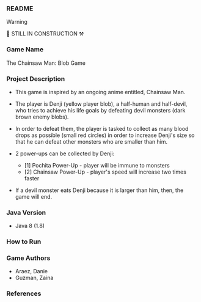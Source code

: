 ### README

> [!WARNING]
> 🔨 STILL IN CONSTRUCTION ⚒️

### Game Name

The Chainsaw Man: Blob Game

### Project Description

- This game is inspired by an ongoing anime entitled, Chainsaw Man.

- The player is Denji (yellow player blob), a half-human and half-devil, who tries to achieve his life goals by defeating devil monsters (dark brown enemy blobs).

- In order to defeat them, the player is tasked to collect as many blood drops as possible (small red circles) in order to increase Denji's size so that he can defeat other monsters who are smaller than him.

- 2 power-ups can be collected by Denji:

  - [1] Pochita Power-Up - player will be immune to monsters
  - [2] Chainsaw Power-Up - player's speed will increase two times faster

- If a devil monster eats Denji because it is larger than him, then, the game will end.

### Java Version

- Java 8 (1.8)

### How to Run

### Game Authors

- Araez, Danie
- Guzman, Zaina

### References
